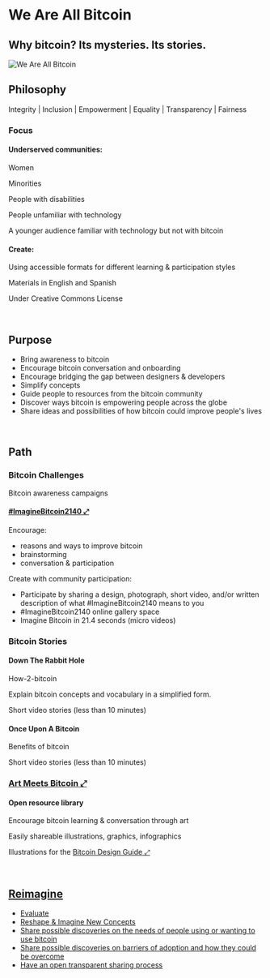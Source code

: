 <h1>We Are All Bitcoin</h1>
<h2>Why bitcoin? Its mysteries. Its stories.</h2>
<img src="https://alexaaker.com/images/bitcoin/we-are-all-bitcoin/we-are-all-bitcoin.png" alt="We Are All Bitcoin" title="We Are All Bitcoin"/>
<h2>Philosophy</h2>
<p>Integrity | Inclusion | Empowerment | Equality | Transparency | Fairness</p>
<h3>Focus</h3>
<h4>Underserved communities:</h4>
<p>Women</p>
<p>Minorities</p>
<p>People with disabilities</p>
<p>People unfamiliar with technology</p>
<p>A younger audience familiar with technology but not with bitcoin</p>
<h4>Create:</h4>
<p>Using accessible formats for different learning & participation styles</p>
<p>Materials in English and Spanish</p>
<p>Under Creative Commons License</p>
<br>

<h2>Purpose</h2>
<ul>
  <li>Bring awareness to bitcoin</li>
  <li>Encourage bitcoin conversation and onboarding</li>
  <li>Encourage bridging the gap between designers & developers</li>
  <li>Simplify concepts</li>
  <li>Guide people to resources from the bitcoin community</li>
  <li>Discover ways bitcoin is empowering people across the globe</li>
  <li>Share ideas and possibilities of how bitcoin could improve people's lives</li>
</ul>
<br>
<h2>Path</h2>
<h3>Bitcoin Challenges</h3>
<p>Bitcoin awareness campaigns</p>
<h4><a href="https://alexaaker.com/open-doors/we-are-all-bitcoin/imagine-bitcoin-2140/index.html" title="Imagine Bitcoin 2140" alt="Imagine Bitcoin 2140">#ImagineBitcoin2140 &#10530;</a></h4>
<p>Encourage:</p>
<ul>
  <li>reasons and ways to improve bitcoin</li>
  <li>brainstorming</li>
  <li>conversation & participation</li>
</ul>
<p>Create with community participation:</p>
<ul>
  <li>Participate by sharing a design, photograph, short video, and/or written description of what #ImagineBitcoin2140 means to you</li>
  <li>#ImagineBitcoin2140 online gallery space</li>  
  <li>Imagine Bitcoin in 21.4 seconds (micro videos)</li>
</ul>
<h3>Bitcoin Stories</h3>
<h4>Down The Rabbit Hole</h4>
<p>How-2-bitcoin</p>
<p>Explain bitcoin concepts and vocabulary in a simplified form.</p>
<p>Short video stories (less than 10 minutes)</p>
<h4>Once Upon A Bitcoin</h4>
<p>Benefits of bitcoin</p>
<p>Short video stories (less than 10 minutes)</p>
<h3><a href="https://alexaaker.com/b-free-free-b/art-meets-bitcoin/" alt="Art Meets Bitcoin Open Library" title="Art Meets Bitcoin Open Library">Art Meets Bitcoin &#10530;</a></h3>
<h4>Open resource library</h4>
<p>Encourage bitcoin learning & conversation through art</p>
<p>Easily shareable illustrations, graphics, infographics</p>
<p>Illustrations for the <a href="https://bitcoin.design" alt="Art Meets Bitcoin Open Library" title="Art Meets Bitcoin Open Library">Bitcoin Design Guide &#10530;</div></p>
<br>
<h2>Reimagine</h2>
<ul>
  <li>Evaluate</li>
  <li>Reshape & Imagine New Concepts</li>
  <li>Share possible discoveries on the needs of people using or wanting to use bitcoin</li>
  <li>Share possible discoveries on barriers of adoption and how they could be overcome</li>
  <li>Have an open transparent sharing process</li>
</ul>
